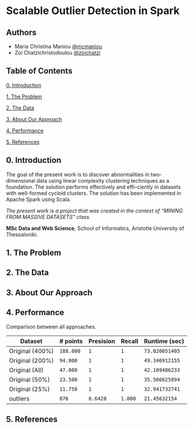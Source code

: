 # Scalable Outlier Detection in Spark

## Authors

- Maria Christina Maniou [@mcmaniou](https://github.com/mcmaniou)
- Zoi Chatzichristodoulou [@zoichatzi](https://github.com/zoichatzi)

## Table of Contents

[0. Introduction](https://github.com/zoichatzi/linearScalableOutlierDetect#0-introduction)

[1. The Problem](https://github.com/zoichatzi/linearScalableOutlierDetect#1-the-problem)

[2. The Data](https://github.com/zoichatzi/linearScalableOutlierDetect#2-the-data)

[3. About Our Approach](https://github.com/zoichatzi/linearScalableOutlierDetect#3-about-our-approach)

[4. Performance](https://github.com/zoichatzi/linearScalableOutlierDetect#4-performance)

[5. References](https://github.com/zoichatzi/linearScalableOutlierDetect#5-references)


## 0. Introduction

The goal of the present work is to discover abnormalities in two-dimensional data using linear complexity clustering techniques as a foundation. The solution performs effectively and effi-ciently in datasets with well-formed cycloid clusters. The solution has been implemented in Apache Spark using Scala.

*The present work is a project that was created in the context of “MINING FROM MASSIVE DATASETS” class.*

**MSc Data and Web Science**, School of Informatics, Aristotle University of Thessaloniki.



## 1. The Problem



## 2. The Data



## 3. About Our Approach



## 4. Performance

Comparison between all approaches.

| Dataset	                | # points | Presision     | Recall        | Runtime (sec) |
| ----------------------- | -------- |---------------|---------------|-------------- |
| Original (400%)         | `188.000`| `1`           | `1`           |`73.020051405` |
| Original (200%)         | `94.000` | `1`           | `1`           |`49.346912155` |
| Original (All)          | `47.000` | `1`           | `1`           |`42.109486233` |
| Original (50%)          | `23.500` | `1`           | `1`           |`35.566625094` |
| Original (25%)          | `11.750` | `1`           | `1`           |`32.941732741` |
| outliers                | `876`    | `0.6428`      | `1.000`       |`21.45632154`  |



## 5. References



